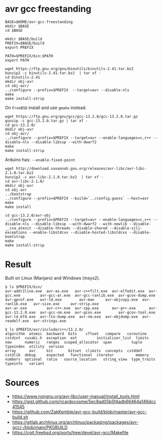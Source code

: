 avr gcc freestanding
=================

~~~~
BASE=$HOME/avr-gcc-freestanding
mkdir $BASE
cd $BASE

mkdir $BASE/build
PREFIX=$BASE/build
export PREFIX

PATH=$PREFIX/bin:$PATH
export PATH
~~~~

~~~~
wget https://ftp.gnu.org/gnu/binutils/binutils-2.41.tar.bz2
bunzip2 -c binutils-2.41.tar.bz2  | tar xf -
cd binutils-2.41
mkdir obj-avr
cd obj-avr/
../configure --prefix=$PREFIX  --target=avr --disable-nls
make
make install-strip
~~~~

On `FreeBSD` install and use `gmake` instead.

~~~~
wget https://ftp.gnu.org/gnu/gcc/gcc-13.2.0/gcc-13.2.0.tar.gz
gunzip -c gcc-13.2.0.tar.gz | tar xf -
cd gcc-13.2.0/
mkdir obj-avr
cd obj-avr/
../configure --prefix=$PREFIX --target=avr --enable-languages=c,c++ --disable-nls --disable-libssp --with-dwarf2
make
make install-strip
~~~~
Arduino has: `--enable-fixed-point`

~~~~
wget http://download.savannah.gnu.org/releases/avr-libc/avr-libc-2.1.0.tar.bz2
bunzip2 -c avr-libc-2.1.0.tar.bz2  | tar xf -
cd avr-libc-2.1.0/
mkdir obj-avr
cd obj-avr
../bootstrap
../configure --prefix=$PREFIX --build=`../config.guess` --host=avr
make
make install
~~~~

~~~~
cd gcc-13.2.0/avr-obj
../configure --prefix=$PREFIX --target=avr --enable-languages=c,c++ --disable-nls --disable-libssp --with-dwarf2 --with-newlib --disable-__cxa_atexit --disable-threads --disable-shared --disable-sjlj-exceptions --enable-libstdcxx --disable-hosted-libstdcxx --disable-bootstrap
make
make install-strip
~~~~

Result
======
Built on Linux (Manjaro) and Windows (msys2).

~~~~~
$ ls $PREFIX/bin/
avr-addr2line.exe  avr-as.exe   avr-c++filt.exe  avr-elfedit.exe  avr-gcc.exe         avr-gcc-ar.exe  avr-gcc-ranlib.exe  avr-gcov-dump.exe  avr-gprof.exe   avr-ld.exe        avr-man     avr-objcopy.exe  avr-ranlib.exe   avr-size.exe     avr-strip.exe
avr-ar.exe         avr-c++.exe  avr-cpp.exe      avr-g++.exe      avr-gcc-13.2.0.exe  avr-gcc-nm.exe  avr-gcov.exe        avr-gcov-tool.exe  avr-ld.bfd.exe  avr-lto-dump.exe  avr-nm.exe  avr-objdump.exe  avr-readelf.exe  avr-strings.exe

$ ls $PREFIX/avr/include/c++/13.2.0/
algorithm  atomic  backward  bits    cfloat   compare   coroutine  cstdint  cxxabi.h  exception  ext         initializer_list  limits  new      numeric   ranges  scoped_allocator  span         tuple        typeindex  utility  version
array      avr     bit       bitset  climits  concepts  cstddef    cstdlib  debug     expected   functional  iterator          memory  numbers  optional  ratio   source_location   string_view  type_traits  typeinfo   variant
~~~~~

Sources
=======
* https://www.nongnu.org/avr-libc/user-manual/install_tools.html
* https://gist.github.com/ricardocosme/5ec8ad05b5f4adb66464a146dcc41545
* https://github.com/ZakKemble/avr-gcc-build/blob/master/avr-gcc-build.sh
* https://gitlab.archlinux.org/archlinux/packaging/packages/avr-gcc/-/blob/main/PKGBUILD
* https://cgit.freebsd.org/ports/tree/devel/avr-gcc/Makefile

